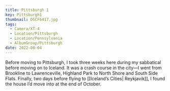 ```yaml
---
title: Pittsburgh 1
key: Pittsburgh1
thumbnail: DSCF6417.jpg
tags:
  - Camera/XT-4
  - Location/Pittsburgh
  - Location/Pennsylvania
  - AlbumGroup/Pittsburgh
date: 2022-08-04
---
```

Before moving to Pittsburgh, I took three weeks here during my sabbatical before moving on to Iceland. It was a crash course in the city—I went from Brookline to Lawrenceville, Highland Park to North Shore and South Side Flats. Finally, two days before flying to [[Iceland’s Cities| Reykjavik]], I found the house I’d move into at the end of October.
